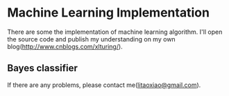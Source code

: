 # Machine Learning Implementation
There are some the implementation of machine learning algorithm. I'll open the source code and publish my understanding on my own blog(http://www.cnblogs.com/xlturing/). 

## Bayes classifier

If there are any problems, please contact me(litaoxiao@gmail.com).
